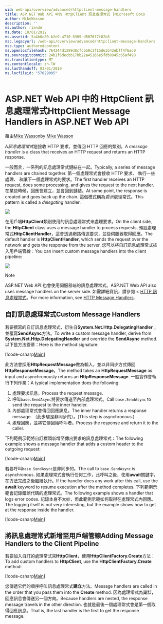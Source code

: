 ```yaml
---
uid: web-api/overview/advanced/httpclient-message-handlers
title: ASP.NET Web API 中的 HttpClient 訊息處理常式 |Microsoft Docs
author: MikeWasson
description: ''
ms.author: riande
ms.date: 10/01/2012
ms.assetid: 5a4b6c80-b2e9-4710-8969-d5076f7f82b8
msc.legacyurl: /web-api/overview/advanced/httpclient-message-handlers
msc.type: authoredcontent
ms.openlocfilehash: 764244d1299d8cfcb59c3f15d63b42ebff4f6ac0
ms.sourcegitcommit: 24b1f6decbb17bb22a45166e5fdb0845c65af498
ms.translationtype: MT
ms.contentlocale: zh-TW
ms.lasthandoff: 03/01/2019
ms.locfileid: "57029095"
---
```

<a name="httpclient-message-handlers-in-aspnet-web-api"></a><span data-ttu-id="64b44-102">ASP.NET Web API 中的 HttpClient 訊息處理常式</span><span class="sxs-lookup"><span data-stu-id="64b44-102">HttpClient Message Handlers in ASP.NET Web API</span></span>
====================
<span data-ttu-id="64b44-103">藉由[Mike Wasson](https://github.com/MikeWasson)</span><span class="sxs-lookup"><span data-stu-id="64b44-103">by [Mike Wasson](https://github.com/MikeWasson)</span></span>

<span data-ttu-id="64b44-104">A*訊息處理常式*是接收 HTTP 要求，並傳回 HTTP 回應的類別。</span><span class="sxs-lookup"><span data-stu-id="64b44-104">A *message handler* is a class that receives an HTTP request and returns an HTTP response.</span></span>

<span data-ttu-id="64b44-105">一般而言，一系列的訊息處理常式鏈結在一起。</span><span class="sxs-lookup"><span data-stu-id="64b44-105">Typically, a series of message handlers are chained together.</span></span> <span data-ttu-id="64b44-106">第一個處理常式會接收 HTTP 要求、 執行一些處理、 和讓下一個處理常式的要求。</span><span class="sxs-lookup"><span data-stu-id="64b44-106">The first handler receives an HTTP request, does some processing, and gives the request to the next handler.</span></span> <span data-ttu-id="64b44-107">在某些時候，回應會建立，並會回到鏈結。</span><span class="sxs-lookup"><span data-stu-id="64b44-107">At some point, the response is created and goes back up the chain.</span></span> <span data-ttu-id="64b44-108">這個模式稱為*委派*處理常式。</span><span class="sxs-lookup"><span data-stu-id="64b44-108">This pattern is called a *delegating* handler.</span></span>

![](httpclient-message-handlers/_static/image1.png)

<span data-ttu-id="64b44-109">在用戶端**HttpClient**類別使用的訊息處理常式來處理要求。</span><span class="sxs-lookup"><span data-stu-id="64b44-109">On the client side, the **HttpClient** class uses a message handler to process requests.</span></span> <span data-ttu-id="64b44-110">預設處理常式**HttpClientHandler**，這會透過網路傳送要求，並從伺服器取得回應。</span><span class="sxs-lookup"><span data-stu-id="64b44-110">The default handler is **HttpClientHandler**, which sends the request over the network and gets the response from the server.</span></span> <span data-ttu-id="64b44-111">您可以將自訂訊息處理常式插入用戶端管線：</span><span class="sxs-lookup"><span data-stu-id="64b44-111">You can insert custom message handlers into the client pipeline:</span></span>

![](httpclient-message-handlers/_static/image2.png)

> [!NOTE]
> <span data-ttu-id="64b44-112">ASP.NET Web API 也會使用伺服器端的訊息處理常式。</span><span class="sxs-lookup"><span data-stu-id="64b44-112">ASP.NET Web API also uses message handlers on the server side.</span></span> <span data-ttu-id="64b44-113">如需詳細資訊，請參閱 < [HTTP 訊息處理常式](http-message-handlers.md)。</span><span class="sxs-lookup"><span data-stu-id="64b44-113">For more information, see [HTTP Message Handlers](http-message-handlers.md).</span></span>


## <a name="custom-message-handlers"></a><span data-ttu-id="64b44-114">自訂訊息處理常式</span><span class="sxs-lookup"><span data-stu-id="64b44-114">Custom Message Handlers</span></span>

<span data-ttu-id="64b44-115">若要撰寫的自訂訊息處理常式，衍生自**System.Net.Http.DelegatingHandler** ，並覆寫**SendAsync**方法。</span><span class="sxs-lookup"><span data-stu-id="64b44-115">To write a custom message handler, derive from **System.Net.Http.DelegatingHandler** and override the **SendAsync** method.</span></span> <span data-ttu-id="64b44-116">以下是方法簽章：</span><span class="sxs-lookup"><span data-stu-id="64b44-116">Here is the method signature:</span></span>

[!code-csharp[Main](httpclient-message-handlers/samples/sample1.cs)]

<span data-ttu-id="64b44-117">此方法會採用**HttpRequestMessage**做為輸入，並以非同步方式傳回**HttpResponseMessage**。</span><span class="sxs-lookup"><span data-stu-id="64b44-117">The method takes an **HttpRequestMessage** as input and asynchronously returns an **HttpResponseMessage**.</span></span> <span data-ttu-id="64b44-118">一般實作會執行下列作業：</span><span class="sxs-lookup"><span data-stu-id="64b44-118">A typical implementation does the following:</span></span>

1. <span data-ttu-id="64b44-119">處理要求訊息。</span><span class="sxs-lookup"><span data-stu-id="64b44-119">Process the request message.</span></span>
2. <span data-ttu-id="64b44-120">呼叫`base.SendAsync`將要求傳送至內部處理常式。</span><span class="sxs-lookup"><span data-stu-id="64b44-120">Call `base.SendAsync` to send the request to the inner handler.</span></span>
3. <span data-ttu-id="64b44-121">內部處理常式會傳回回應訊息。</span><span class="sxs-lookup"><span data-stu-id="64b44-121">The inner handler returns a response message.</span></span> <span data-ttu-id="64b44-122">（此步驟是非同步的）。</span><span class="sxs-lookup"><span data-stu-id="64b44-122">(This step is asynchronous.)</span></span>
4. <span data-ttu-id="64b44-123">處理回應，並將它傳回給呼叫者。</span><span class="sxs-lookup"><span data-stu-id="64b44-123">Process the response and return it to the caller.</span></span>

<span data-ttu-id="64b44-124">下列範例示範將自訂標頭新增至傳出要求的訊息處理常式：</span><span class="sxs-lookup"><span data-stu-id="64b44-124">The following example shows a message handler that adds a custom header to the outgoing request:</span></span>

[!code-csharp[Main](httpclient-message-handlers/samples/sample2.cs)]

<span data-ttu-id="64b44-125">若要呼叫`base.SendAsync`是非同步的。</span><span class="sxs-lookup"><span data-stu-id="64b44-125">The call to `base.SendAsync` is asynchronous.</span></span> <span data-ttu-id="64b44-126">如果處理常式會執行任何工作，此呼叫之後，使用**await**關鍵字，在方法完成之後繼續執行。</span><span class="sxs-lookup"><span data-stu-id="64b44-126">If the handler does any work after this call, use the **await** keyword to resume execution after the method completes.</span></span> <span data-ttu-id="64b44-127">下列範例示範會記錄錯誤代碼的處理常式。</span><span class="sxs-lookup"><span data-stu-id="64b44-127">The following example shows a handler that logs error codes.</span></span> <span data-ttu-id="64b44-128">記錄本身不太妙，但此範例示範如何取得在處理常式內回應。</span><span class="sxs-lookup"><span data-stu-id="64b44-128">The logging itself is not very interesting, but the example shows how to get at the response inside the handler.</span></span>

[!code-csharp[Main](httpclient-message-handlers/samples/sample3.cs?highlight=10,13)]

## <a name="adding-message-handlers-to-the-client-pipeline"></a><span data-ttu-id="64b44-129">將訊息處理常式新增至用戶端管線</span><span class="sxs-lookup"><span data-stu-id="64b44-129">Adding Message Handlers to the Client Pipeline</span></span>

<span data-ttu-id="64b44-130">若要加入自訂的處理常式來**HttpClient**，使用**HttpClientFactory.Create**方法：</span><span class="sxs-lookup"><span data-stu-id="64b44-130">To add custom handlers to **HttpClient**, use the **HttpClientFactory.Create** method:</span></span>

[!code-csharp[Main](httpclient-message-handlers/samples/sample4.cs)]

<span data-ttu-id="64b44-131">您傳遞它們的順序呼叫訊息處理常式**建立**方法。</span><span class="sxs-lookup"><span data-stu-id="64b44-131">Message handlers are called in the order that you pass them into the **Create** method.</span></span> <span data-ttu-id="64b44-132">因為處理常式為巢狀，回應訊息會傳送另一個方向。</span><span class="sxs-lookup"><span data-stu-id="64b44-132">Because handlers are nested, the response message travels in the other direction.</span></span> <span data-ttu-id="64b44-133">也就是最後一個處理常式會是第一個取得回應訊息。</span><span class="sxs-lookup"><span data-stu-id="64b44-133">That is, the last handler is the first to get the response message.</span></span>
